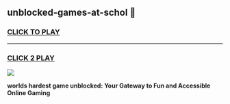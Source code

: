 
## unblocked-games-at-schol 👋
<h3>
<a href="https://premium.freeplayer.one?title=unblocked-games-at-schol&ref=14F">CLICK TO PLAY</a></h3>
<hr>

<h3>
<a href="https://premium.freeplayer.one?title=unblocked-games-at-schol&ref=14F">CLICK 2 PLAY</a>
  
</h3>

<a href="https://premium.freeplayer.one?title=unblocked-games-at-schol&ref=12F/"><img src="https://clearcache.store/games.png"></a>


**worlds hardest game unblocked: Your Gateway to Fun and Accessible Online Gaming**
